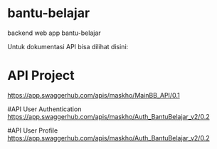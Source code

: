 # bantu-belajar

backend web app bantu-belajar

Untuk dokumentasi API bisa dilihat disini:

# API Project
https://app.swaggerhub.com/apis/maskho/MainBB_API/0.1

#API User Authentication
https://app.swaggerhub.com/apis/maskho/Auth_BantuBelajar_v2/0.2

#API User Profile
https://app.swaggerhub.com/apis/maskho/Auth_BantuBelajar_v2/0.2
